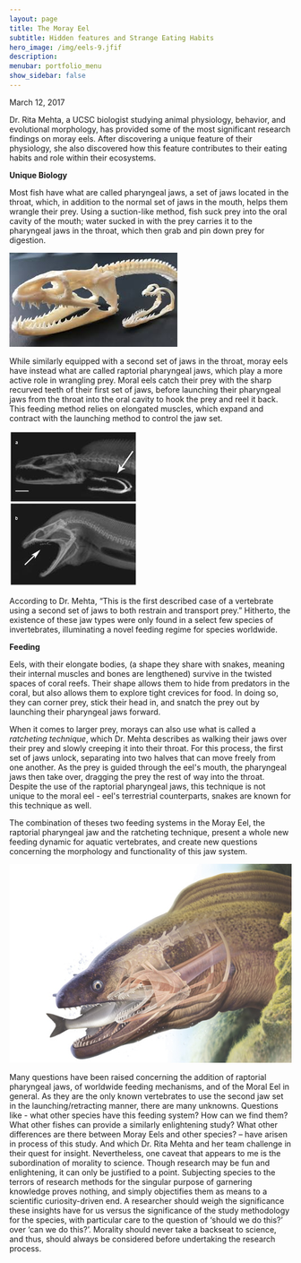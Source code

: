```yaml
---
layout: page
title: The Moray Eel
subtitle: Hidden features and Strange Eating Habits
hero_image: /img/eels-9.jfif
description: 
menubar: portfolio_menu
show_sidebar: false    	
---
```


March 12, 2017



Dr. Rita Mehta, a UCSC biologist studying animal physiology, behavior, and evolutional morphology, has provided some of the most significant research findings on moray eels. After discovering a unique feature of their physiology, she also discovered how this feature contributes to their eating habits and role within their ecosystems.

**Unique Biology**

Most fish have what are called pharyngeal jaws, a set of jaws located in the throat, which, in addition to the normal set of jaws in the mouth, helps them wrangle their prey. Using a suction-like method, fish suck prey into the oral cavity of the mouth; water sucked in with the prey carries it to the pharyngeal jaws in the throat, which then grab and pin down prey for digestion.

![](/img/eels-2-2.jfif)

While similarly equipped with a second set of jaws in the throat, moray eels have instead what are called raptorial pharyngeal jaws, which play a more active role in wrangling prey. Moral eels catch their prey with the sharp recurved teeth of their first set of jaws, before launching their pharyngeal jaws from the throat into the oral cavity to hook the prey and reel it back. This feeding method relies on elongated muscles, which expand and contract with the launching method to control the jaw set. 

![](/img/moray-eel-jaw.jpg)

According to Dr. Mehta, “This is the first described case of a vertebrate using a second set of jaws to both restrain and transport prey.” Hitherto, the existence of these jaw types were only found in a select few species of invertebrates, illuminating a novel feeding regime for species worldwide.

**Feeding**

Eels, with their elongate bodies, (a shape they share with snakes, meaning their internal muscles and bones are lengthened) survive in the twisted spaces of coral reefs. Their shape allows them to hide from predators in the coral, but also allows them to explore tight crevices for food. In doing so, they can corner prey, stick their head in, and snatch the prey out by launching their pharyngeal jaws forward. 

When it comes to larger prey, morays can also use what is called a *ratcheting technique*, which Dr. Mehta describes as walking their jaws over their prey and slowly creeping it into their throat. For this process, the first set of jaws unlock, separating into two halves that can move freely from one another. As the prey is guided through the eel's mouth, the pharyngeal jaws then take over, dragging the prey the rest of way into the throat. Despite the use of the raptorial pharyngeal jaws, this technique is not unique to the moral eel - eel's terrestrial counterparts, snakes are known for this technique as well.

The combination of theses two feeding systems in the Moray Eel, the raptorial pharyngeal jaw and the ratcheting technique, present a whole new feeding dynamic for aquatic vertebrates, and create new questions concerning the morphology and functionality of this jaw system.

![](/img/eels-2.jpg)

Many questions have been raised concerning the addition of raptorial pharyngeal jaws, of worldwide feeding mechanisms, and of the Moral Eel in general. As they are the only known vertebrates to use the second jaw set in the launching/retracting manner, there are many unknowns. Questions like - what other species have this feeding system? How can we find them? What other fishes can provide a similarly enlightening study? What other differences are there between Moray Eels and other species? – have arisen in process of this study. And which Dr. Rita Mehta and her team challenge in their quest for insight. Nevertheless, one caveat that appears to me is the subordination of morality to science. Though research may be fun and enlightening, it can only be justified to a point. Subjecting species to the terrors of research methods for the singular purpose of garnering knowledge proves nothing, and simply objectifies them as means to a scientific curiosity-driven end. A researcher should weigh the significance these insights have for us versus the significance of the study methodology for the species, with particular care to the question of ‘should we do this?’ over ‘can we do this?’. Morality should never take a backseat to science, and thus, should always be considered before undertaking the research process.


